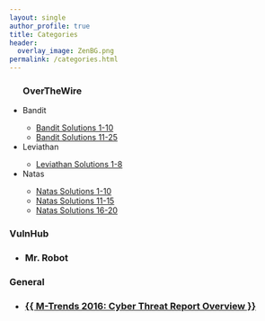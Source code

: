 ```yaml
---
layout: single
author_profile: true
title: Categories
header:
  overlay_image: ZenBG.png
permalink: /categories.html
---
```


<ul>

<h3>OverTheWire</h3>

<li>Bandit</li>
<ul>
<li><a href="https://jhalon.github.io/over-the-wire-bandit1/">Bandit Solutions 1-10</a></li>
<li><a href="https://jhalon.github.io/over-the-wire-bandit2/">Bandit Solutions 11-25</a></li>
</ul>

<li>Leviathan</li>
<ul>
<li><a href="https://jhalon.github.io/over-the-wire-leviathan/">Leviathan Solutions 1-8</a></li>
</ul>

<li>Natas</li>
<ul>
<li><a href="https://jhalon.github.io/over-the-wire-natas1/">Natas Solutions 1-10</a></li>
<li><a href="https://jhalon.github.io/over-the-wire-natas2/">Natas Solutions 11-15</a></li>
<li><a href="https://jhalon.github.io/over-the-wire-natas3/">Natas Solutions 16-20</a></li>
</ul>

</ul>


<h3>VulnHub<h3>
<ul>
<li>Mr. Robot</li>
</ul>


<h3>General<h3>
<ul>
<li><a href="{{ https://jhalon.github.io/m-trends-fireeye-report-overview/ }}">{{ M-Trends 2016: Cyber Threat Report Overview }}</a></li>
</ul>
